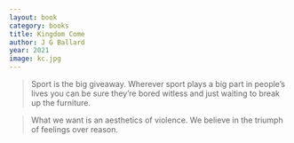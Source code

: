 ```yaml
---
layout: book
category: books
title: Kingdom Come
author: J G Ballard
year: 2021
image: kc.jpg
---
```

> Sport is the big giveaway. Wherever sport plays a big part in people’s lives you can be sure they’re bored witless and just waiting to break up the furniture.

> What we want is an aesthetics of violence. We believe in the triumph of feelings over reason.

